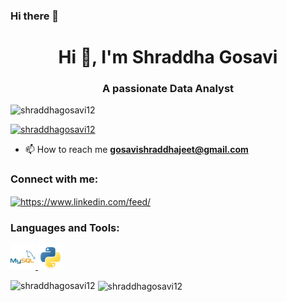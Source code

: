 ### Hi there 👋
<h1 align="center">Hi 👋, I'm Shraddha Gosavi</h1>
<h3 align="center">A passionate Data Analyst</h3>

<p align="left"> <img src="https://komarev.com/ghpvc/?username=shraddhagosavi12&label=Profile%20views&color=0e75b6&style=flat" alt="shraddhagosavi12" /> </p>

<p align="left"> <a href="https://github.com/ryo-ma/github-profile-trophy"><img src="https://github-profile-trophy.vercel.app/?username=shraddhagosavi12" alt="shraddhagosavi12" /></a> </p>

- 📫 How to reach me **gosavishraddhajeet@gmail.com**

<h3 align="left">Connect with me:</h3>
<p align="left">
<a href="https://linkedin.com/in/https://www.linkedin.com/feed/" target="blank"><img align="center" src="https://raw.githubusercontent.com/rahuldkjain/github-profile-readme-generator/master/src/images/icons/Social/linked-in-alt.svg" alt="https://www.linkedin.com/feed/" height="30" width="40" /></a>
</p>

<h3 align="left">Languages and Tools:</h3>
<p align="left"> <a href="https://www.mysql.com/" target="_blank" rel="noreferrer"> <img src="https://raw.githubusercontent.com/devicons/devicon/master/icons/mysql/mysql-original-wordmark.svg" alt="mysql" width="40" height="40"/> </a> <a href="https://www.python.org" target="_blank" rel="noreferrer"> <img src="https://raw.githubusercontent.com/devicons/devicon/master/icons/python/python-original.svg" alt="python" width="40" height="40"/> </a> </p>

<p><img align="left" src="https://github-readme-stats.vercel.app/api/top-langs?username=shraddhagosavi12&show_icons=true&locale=en&layout=compact" alt="shraddhagosavi12" /></p>

<p>&nbsp;<img align="center" src="https://github-readme-stats.vercel.app/api?username=shraddhagosavi12&show_icons=true&locale=en" alt="shraddhagosavi12" /></p>
<!--
**shraddhagosavi12/shraddhagosavi12** is a ✨ _special_ ✨ repository because its `README.md` (this file) appears on your GitHub profile.

Here are some ideas to get you started:

- 🔭 I’m currently working on ...
- 🌱 I’m currently learning ...
- 👯 I’m looking to collaborate on ...
- 🤔 I’m looking for help with ...
- 💬 Ask me about ...
- 📫 How to reach me: ...
- 😄 Pronouns: ...
- ⚡ Fun fact: ...
-->
